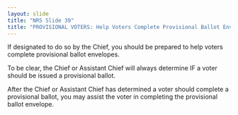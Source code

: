 ```yaml
---
layout: slide
title: "NRS Slide 39"
title: "PROVISIONAL VOTERS: Help Voters Complete Provisional Ballot Envelopes"
---
```


If designated to do so by the Chief, you should be prepared to help voters complete provisional ballot envelopes.

To be clear, the Chief or Assistant Chief will always determine IF a voter should be issued a provisional ballot.

After the Chief or Assistant Chief has determined a voter should complete a provisional ballot, you may assist the voter in completing the provisional ballot envelope.
